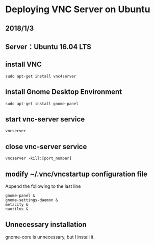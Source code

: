 # Deploying VNC Server on Ubuntu
## 2018/1/3
## Server：Ubuntu 16.04 LTS

## install VNC

    sudo apt-get install vnc4server

## install Gnome Desktop Environment

    sudo apt-get install gnome-panel
    
## start vnc-server service

    vncserver
    
## close vnc-server service
    
    vncserver -kill:[port_number]

## modify ~/.vnc/vncstartup configuration file

Append the following to the last line

```Shell
gnome-panel &
gnome-settings-daemon &
metacity &
nautilus &
```

## Unnecessary installation
 
 gnome-core is unnecessary, but I install it.